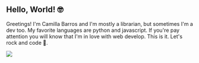 ## Hello, World! :nerd_face:

Greetings! I'm Camilla Barros and I'm mostly a librarian, but sometimes I'm a dev too. My favorite languages are python and javascript. If you're pay attention you will know that I'm in love with web develop. This is it. Let's rock and code :metal:.



<a href="https://www.linkedin.com/in/camillabarros/"><img src="https://img.shields.io/badge/LinkedIn-0077B5?style=for-the-badge&logo=linkedin&logoColor=white" /></a>
